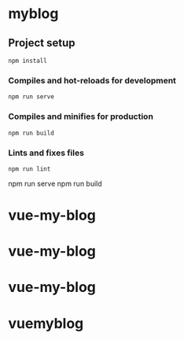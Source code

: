 

# myblog

## Project setup
```
npm install
```

### Compiles and hot-reloads for development
```
npm run serve
```

### Compiles and minifies for production
```
npm run build
```

### Lints and fixes files
```
npm run lint
```
npm run serve
npm run build
   







# vue-my-blog
# vue-my-blog
# vue-my-blog
# vuemyblog
